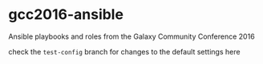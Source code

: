 # gcc2016-ansible
Ansible playbooks and roles from the Galaxy Community Conference 2016

check the `test-config` branch for changes to the default settings here
